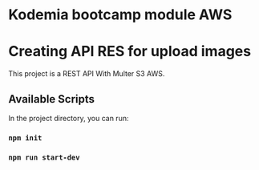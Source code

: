 # Kodemia bootcamp module AWS

# Creating API RES for upload images

This project is a REST API With Multer S3 AWS.

## Available Scripts

In the project directory, you can run:

### `npm init`

### `npm run start-dev`
